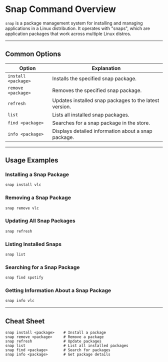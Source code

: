 # Snap Command Overview

`snap` is a package management system for installing and managing applications in a Linux distribution. It operates with "snaps", which are application packages that work across multiple Linux distros.

---

## Common Options

| Option               | Explanation                                           |
|----------------------|-------------------------------------------------------|
| `install <package>`  | Installs the specified snap package.                  |
| `remove <package>`   | Removes the specified snap package.                   |
| `refresh`            | Updates installed snap packages to the latest version.|
| `list`               | Lists all installed snap packages.                    |
| `find <package>`     | Searches for a snap package in the store.             |
| `info <package>`     | Displays detailed information about a snap package.   |

---

## Usage Examples

### Installing a Snap Package

```bash
snap install vlc
```

### Removing a Snap Package

```bash
snap remove vlc
```

### Updating All Snap Packages

```bash
snap refresh
```

### Listing Installed Snaps

```bash
snap list
```

### Searching for a Snap Package

```bash
snap find spotify
```

### Getting Information About a Snap Package

```bash
snap info vlc
```

---

## Cheat Sheet

```plaintext
snap install <package>    # Install a package
snap remove <package>     # Remove a package
snap refresh              # Update packages
snap list                 # List all installed packages
snap find <package>       # Search for packages
snap info <package>       # Get package details
```
